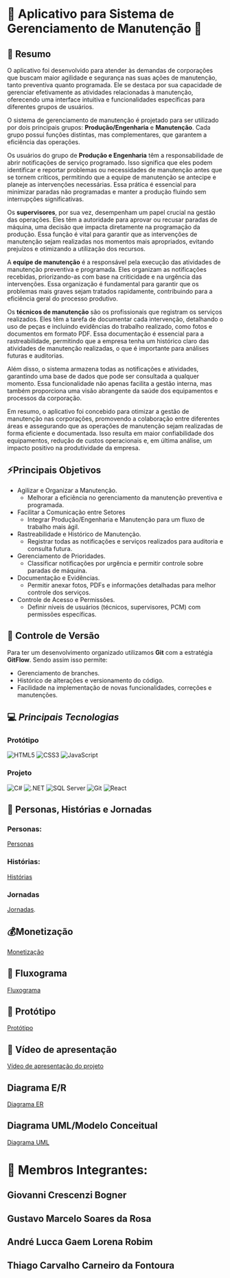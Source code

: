 # 🔧 Aplicativo para Sistema de Gerenciamento de Manutenção 🔨

## 📜 Resumo

O aplicativo foi desenvolvido para atender às demandas de corporações que buscam maior agilidade e segurança nas suas ações de manutenção, tanto preventiva quanto programada. Ele se destaca por sua capacidade de gerenciar efetivamente as atividades relacionadas à manutenção, oferecendo uma interface intuitiva e funcionalidades específicas para diferentes grupos de usuários.

O sistema de gerenciamento de manutenção é projetado para ser utilizado por dois principais grupos: **Produção/Engenharia** e **Manutenção**. Cada grupo possui funções distintas, mas complementares, que garantem a eficiência das operações.

Os usuários do grupo de **Produção e Engenharia** têm a responsabilidade de abrir notificações de serviço programado. Isso significa que eles podem identificar e reportar problemas ou necessidades de manutenção antes que se tornem críticos, permitindo que a equipe de manutenção se antecipe e planeje as intervenções necessárias. Essa prática é essencial para minimizar paradas não programadas e manter a produção fluindo sem interrupções significativas.

Os **supervisores**, por sua vez, desempenham um papel crucial na gestão das operações. Eles têm a autoridade para aprovar ou recusar paradas de máquina, uma decisão que impacta diretamente na programação da produção. Essa função é vital para garantir que as intervenções de manutenção sejam realizadas nos momentos mais apropriados, evitando prejuízos e otimizando a utilização dos recursos.

A **equipe de manutenção** é a responsável pela execução das atividades de manutenção preventiva e programada. Eles organizam as notificações recebidas, priorizando-as com base na criticidade e na urgência das intervenções. Essa organização é fundamental para garantir que os problemas mais graves sejam tratados rapidamente, contribuindo para a eficiência geral do processo produtivo.

Os **técnicos de manutenção** são os profissionais que registram os serviços realizados. Eles têm a tarefa de documentar cada intervenção, detalhando o uso de peças e incluindo evidências do trabalho realizado, como fotos e documentos em formato PDF. Essa documentação é essencial para a rastreabilidade, permitindo que a empresa tenha um histórico claro das atividades de manutenção realizadas, o que é importante para análises futuras e auditorias.

Além disso, o sistema armazena todas as notificações e atividades, garantindo uma base de dados que pode ser consultada a qualquer momento. Essa funcionalidade não apenas facilita a gestão interna, mas também proporciona uma visão abrangente da saúde dos equipamentos e processos da corporação.

Em resumo, o aplicativo foi concebido para otimizar a gestão de manutenção nas corporações, promovendo a colaboração entre diferentes áreas e assegurando que as operações de manutenção sejam realizadas de forma eficiente e documentada. Isso resulta em maior confiabilidade dos equipamentos, redução de custos operacionais e, em última análise, um impacto positivo na produtividade da empresa.
## ⚡Principais Objetivos
- Agilizar e Organizar a Manutenção.
  - Melhorar a eficiência no gerenciamento da manutenção preventiva e programada.
- Facilitar a Comunicação entre Setores
  - Integrar Produção/Engenharia e Manutenção para um fluxo de trabalho mais ágil.
- Rastreabilidade e Histórico de Manutenção.
  - Registrar todas as notificações e serviços realizados para auditoria e consulta futura.
- Gerenciamento de Prioridades.
  - Classificar notificações por urgência e permitir controle sobre paradas de máquina.
- Documentação e Evidências.
  - Permitir anexar fotos, PDFs e informações detalhadas para melhor controle dos serviços.
- Controle de Acesso e Permissões.
  - Definir níveis de usuários (técnicos, supervisores, PCM) com permissões específicas.
 

## 🚀 Controle de Versão   

Para ter um desenvolvimento organizado  utilizamos **Git** com a estratégia **GitFlow**. Sendo assim isso permite:  
- Gerenciamento de branches.  
- Histórico de alterações e versionamento do código.  
- Facilidade na implementação de novas funcionalidades, correções e manutenções.
  
## 💻 *Principais Tecnologias*
### Protótipo
![HTML5](https://img.shields.io/badge/HTML5-E34F26?style=for-the-badge&logo=html5&logoColor=white)
![CSS3](https://img.shields.io/badge/CSS3-1572B6?style=for-the-badge&logo=css3&logoColor=white)
![JavaScript](https://img.shields.io/badge/JavaScript-F7DF1E?style=for-the-badge&logo=javascript&logoColor=black)
### Projeto
![C#](https://img.shields.io/badge/C%23-239120?style=for-the-badge&logo=c-sharp&logoColor=white)
![.NET](https://img.shields.io/badge/.NET-512BD4?style=for-the-badge&logo=dotnet&logoColor=white)
![SQL Server](https://img.shields.io/badge/SQL%20Server-CC2927?style=for-the-badge&logo=microsoft-sql-server&logoColor=white)
![Git](https://img.shields.io/badge/Git-F05032?style=for-the-badge&logo=git&logoColor=white)
![React](https://img.shields.io/badge/React-00000?style=for-the-badge&logo=react&logoColor=white)

## 👤 Personas, Histórias e Jornadas
### Personas:
[Personas](https://miro.com/app/board/uXjVIQO39Sw=/?share_link_id=523911935066)
### Histórias:
[Histórias](https://docs.google.com/document/d/1_YSscmlTVGn41b1v5qjr5izB3jSwSyE_TS-WT7YthzA/edit?usp=sharinga)
### Jornadas
[Jornadas](https://docs.google.com/document/d/10misB9ikd36wNus5Er6NvSV9rlcsPlX8v5ppIzgldgk/edit?usp=sharing).

## 💰Monetização
[Monetização](https://docs.google.com/document/d/1jei-thDnd4v6yPKlrNNZwc4VZ0_6gmfU/edit?usp=sharing&ouid=100082239877407507277&rtpof=true&sd=true)

## 📜 Fluxograma 
[Fluxograma](https://miro.com/app/board/uXjVIJNQHCw=/?share_link_id=523911935066)

## 🤖 Protótipo
[Protótipo](https://www.figma.com/design/zLMbxKJMbvdY1y13SZvsDA/Untitled?node-id=0-1&t=7Zq54F2dXpquuT1S-1)

## 🎥 Vídeo de apresentação
[Vídeo de apresentação do projeto](https://we.tl/t-2O5fQ0FB8T)

## Diagrama E/R
[Diagrama ER](https://app.brmodeloweb.com/#!/publicview/683da685a1f73becf72fb5a5)

## Diagrama UML/Modelo Conceitual
[Diagrama UML](https://miro.com/welcomeonboard/V0l6VTQ1QXVCblJuODhpV1JERno4VVA2MHBxMy82NnQzcjV0VGcvMmVRbUd6MmNQdTd2cDliMGZTSlE1TE9jYW1UT2xVcW5sa28xenBTTDAvZC9PcjQvaXhwUkhZYTJMUS9BemhDZjgxcVpvbkdmcGh6YWwreFVUQXM2TktQVDBhWWluRVAxeXRuUUgwWDl3Mk1qRGVRPT0hdjE=?share_link_id=944107311074)

## 

# 🤝 Membros Integrantes:
## Giovanni Crescenzi Bogner
## Gustavo Marcelo Soares da Rosa
## André Lucca Gaem Lorena Robim
## Thiago Carvalho Carneiro da Fontoura


